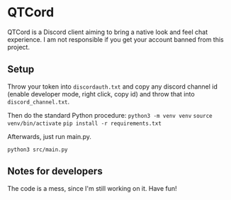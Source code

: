 # QTCord
QTCord is a Discord client aiming to bring a native look and feel chat experience. I am not responsible if you get your account banned from this project.

## Setup
Throw your token into `discordauth.txt` and copy any discord channel id (enable developer mode, right click, copy id) and throw that into `discord_channel.txt`.

Then do the standard Python procedure:
`python3 -m venv venv`
`source venv/bin/activate`
`pip install -r requirements.txt`

Afterwards, just run main.py.
```shell
python3 src/main.py
```

## Notes for developers
The code is a mess, since I'm still working on it. Have fun!
